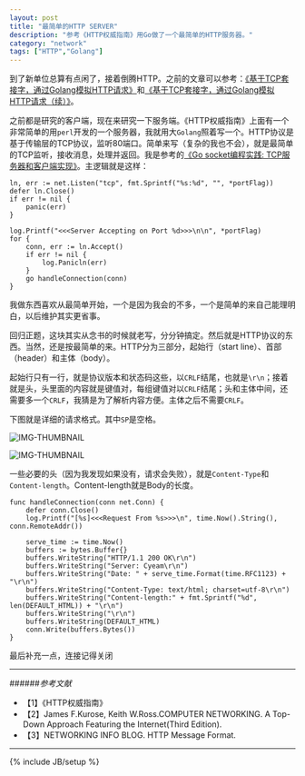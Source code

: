 ```yaml
---
layout: post
title: "最简单的HTTP SERVER"
description: "参考《HTTP权威指南》用Go做了一个最简单的HTTP服务器。"
category: "network"
tags: ["HTTP","Golang"]
---
```


到了新单位总算有点闲了，接着倒腾HTTP。之前的文章可以参考：[《基于TCP套接字，通过Golang模拟HTTP请求》](http://blog.cyeam.com/network/2014/09/28/go_http/)和[《基于TCP套接字，通过Golang模拟HTTP请求（续）》](http://blog.cyeam.com/network/2014/09/29/go_http2/)。

之前都是研究的客户端，现在来研究一下服务端。《HTTP权威指南》上面有一个非常简单的用`perl`开发的一个服务器，我就用大`Golang`照着写一个。HTTP协议是基于传输层的TCP协议，监听80端口。简单来写（复杂的我也不会），就是最简单的TCP监听，接收消息，处理并返回。我是参考的[《Go socket编程实践: TCP服务器和客户端实现》](http://colobu.com/2014/12/02/go-socket-programming-TCP/)。主逻辑就是这样：

	ln, err := net.Listen("tcp", fmt.Sprintf("%s:%d", "", *portFlag))
	defer ln.Close()
	if err != nil {
		panic(err)
	}

	log.Printf("<<<Server Accepting on Port %d>>>\n\n", *portFlag)
	for {
		conn, err := ln.Accept()
		if err != nil {
			log.Panicln(err)
		}
		go handleConnection(conn)
	}
	
我做东西喜欢从最简单开始，一个是因为我会的不多，一个是简单的来自己能理明白，以后维护其实更省事。

回归正题，这块其实从念书的时候就老写，分分钟搞定。然后就是HTTP协议的东西。当然，还是按最简单的来。HTTP分为三部分，起始行（start line）、首部（header）和主体（body）。

起始行只有一行，就是协议版本和状态码这些，以`CRLF`结尾，也就是`\r\n`；接着就是头，头里面的内容就是键值对，每组键值对以`CRLF`结尾；头和主体中间，还需要多一个`CRLF`，我猜是为了解析内容方便。主体之后不需要`CRLF`。

下图就是详细的请求格式。其中`SP`是空格。

![IMG-THUMBNAIL](http://7b1h1l.com1.z0.glb.clouddn.com/General%20format%20of%20an%20HTTP%20request%20message.JPG	)

![IMG-THUMBNAIL](http://7b1h1l.com1.z0.glb.clouddn.com/General%20format%20of%20an%20HTTP%20response%20message.JPG	)

一些必要的头（因为我发现如果没有，请求会失败），就是`Content-Type`和`Content-length`。Content-length就是Body的长度。

    func handleConnection(conn net.Conn) {
    	defer conn.Close()
    	log.Printf("[%s]<<<Request From %s>>>\n", time.Now().String(), conn.RemoteAddr())
    
    	serve_time := time.Now()
    	buffers := bytes.Buffer{}
    	buffers.WriteString("HTTP/1.1 200 OK\r\n")
    	buffers.WriteString("Server: Cyeam\r\n")
    	buffers.WriteString("Date: " + serve_time.Format(time.RFC1123) + "\r\n")
    	buffers.WriteString("Content-Type: text/html; charset=utf-8\r\n")
    	buffers.WriteString("Content-length:" + fmt.Sprintf("%d", len(DEFAULT_HTML)) + "\r\n")
    	buffers.WriteString("\r\n")
    	buffers.WriteString(DEFAULT_HTML)
    	conn.Write(buffers.Bytes())
    }
    
最后补充一点，连接记得关闭

---

######*参考文献*
+ 【1】《HTTP权威指南》
+ 【2】James F.Kurose, Keith W.Ross.COMPUTER NETWORKING. A Top-Down Approach Featuring the Internet(Third Edition).
+ 【3】NETWORKING INFO BLOG. HTTP Message Format.

---

{% include JB/setup %}
